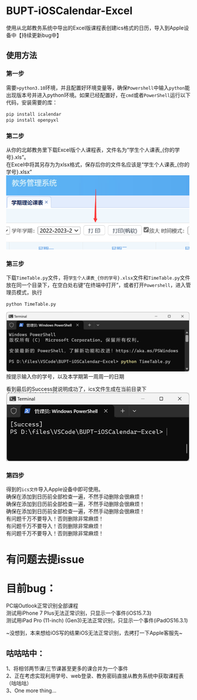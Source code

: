 # BUPT-iOSCalendar-Excel
使用从北邮教务系统中导出的Excel版课程表创建ics格式的日历，导入到Apple设备中【持续更新bug中】

## 使用方法
### 第一步
需要`>python3.10`环境，并且配置好环境变量等，确保`Powershell`中输入`python`能出现版本号并进入python环境。如果已经配置好，在`cmd`或者`PowerShell`运行以下代码，安装需要的库：
```python3
pip install icalendar
pip install openpyxl
```
### 第二步
从你的北邮教务里下载Excel版个人课程表，文件名为“学生个人课表_{你的学号}.xls”。  
在Excel中将其另存为为xlsx格式，保存后你的文件名应该是“学生个人课表_{你的学号}.xlsx”
<img src="https://github.com/Guest-Liang/BUPT-iOSCalendar-Excel/blob/main/ScrennShots/GetExcelFile.png" width="500px">

### 第三步
下载`TimeTable.py`文件，将`学生个人课表_{你的学号}.xlsx`文件和`TimeTable.py`文件放在同一个目录下，在空白处右键“在终端中打开”，或者打开`Powershell`，进入管理员模式，执行
```python3
python TimeTable.py
```
<img src="https://github.com/Guest-Liang/BUPT-iOSCalendar-Excel/blob/main/ScrennShots/ExecuteTheCommand.png" width="500px">  
按提示输入你的学号，以及本学期第一周周一的日期  

看到最后的Success就说明成功了，ics文件生成在当前目录下  
<img src="https://github.com/Guest-Liang/BUPT-iOSCalendar-Excel/blob/main/ScrennShots/Success.png" width="500px">


### 第四步
得到的`ics文件`导入Apple设备中即可使用。  
确保在添加到日历前全部检查一遍，不然手动删除会很麻烦！  
确保在添加到日历前全部检查一遍，不然手动删除会很麻烦！  
确保在添加到日历前全部检查一遍，不然手动删除会很麻烦！  
有问题千万不要导入！否则删除非常麻烦！  
有问题千万不要导入！否则删除非常麻烦！  
有问题千万不要导入！否则删除非常麻烦！  

# 有问题去提issue
# **目前bug：**  
PC端Outlook正常识别全部课程  
测试用iPhone 7 Plus无法正常识别，只显示一个事件(iOS15.7.3)  
测试用iPad Pro (11-inch) (Gen3)无法正常识别，只显示一个事件(iPadOS16.3.1)

~没想到，本来想给iOS写的结果iOS无法正常识别，去拷打一下Apple客服先~


## 咕咕咕中：
1、将相邻两节课/三节课甚至更多的课合并为一个事件  
2、正在考虑实现利用学号、web登录、教务密码直接从教务系统中获取课程表（咕咕咕）  
3、One more thing…  
